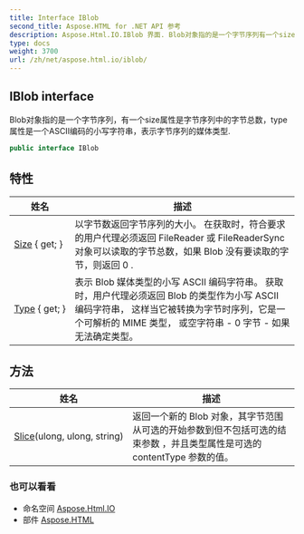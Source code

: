 ```yaml
---
title: Interface IBlob
second_title: Aspose.HTML for .NET API 参考
description: Aspose.Html.IO.IBlob 界面. Blob对象指的是一个字节序列有一个size属性是字节序列中的字节总数type属性是一个ASCII编码的小写字符串表示字节序列的媒体类型.
type: docs
weight: 3700
url: /zh/net/aspose.html.io/iblob/
---
```

## IBlob interface

Blob对象指的是一个字节序列，有一个size属性是字节序列中的字节总数，type属性是一个ASCII编码的小写字符串，表示字节序列的媒体类型.

```csharp
public interface IBlob
```

## 特性

| 姓名 | 描述 |
| --- | --- |
| [Size](../../aspose.html.io/iblob/size/) { get; } | 以字节数返回字节序列的大小。 在获取时，符合要求的用户代理必须返回 FileReader 或 FileReaderSync 对象可以读取的字节总数，如果 Blob 没有要读取的字节，则返回 0 . |
| [Type](../../aspose.html.io/iblob/type/) { get; } | 表示 Blob 媒体类型的小写 ASCII 编码字符串。 获取时，用户代理必须返回 Blob 的类型作为小写 ASCII 编码字符串， 这样当它被转换为字节时序列，它是一个可解析的 MIME 类型， 或空字符串 - 0 字节 - 如果无法确定类型。 |

## 方法

| 姓名 | 描述 |
| --- | --- |
| [Slice](../../aspose.html.io/iblob/slice/)(ulong, ulong, string) | 返回一个新的 Blob 对象，其字节范围从可选的开始参数到但不包括可选的结束参数 ，并且类型属性是可选的 contentType 参数的值。 |

### 也可以看看

* 命名空间 [Aspose.Html.IO](../../aspose.html.io/)
* 部件 [Aspose.HTML](../../)


